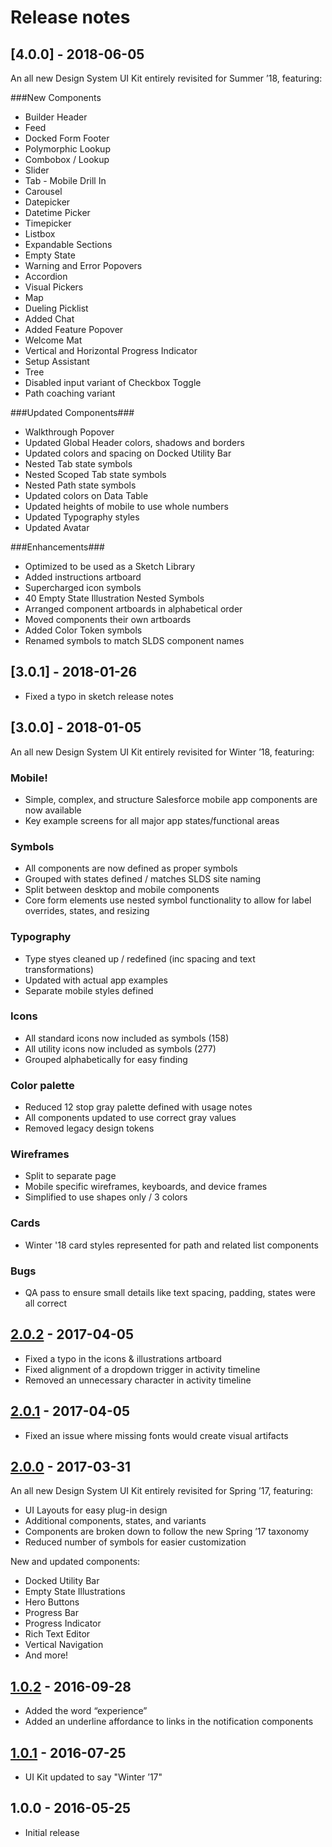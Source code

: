 # Release notes

<!-- Release notes authoring guidelines: http://keepachangelog.com/ -->

<!-- ## [Unreleased] -->

## [4.0.0] - 2018-06-05

An all new Design System UI Kit entirely revisited for Summer ’18, featuring:

###New Components

* Builder Header
* Feed
* Docked Form Footer
* Polymorphic Lookup
* Combobox / Lookup
* Slider
* Tab - Mobile Drill In
* Carousel
* Datepicker
* Datetime Picker
* Timepicker
* Listbox
* Expandable Sections
* Empty State
* Warning and Error Popovers
* Accordion
* Visual Pickers
* Map
* Dueling Picklist
* Added Chat
* Added Feature Popover
* Welcome Mat
* Vertical and Horizontal Progress Indicator
* Setup Assistant
* Tree
* Disabled input variant of Checkbox Toggle
* Path coaching variant

###Updated Components###

* Walkthrough Popover
* Updated Global Header colors, shadows and borders
* Updated colors and spacing on Docked Utility Bar
* Nested Tab state symbols
* Nested Scoped Tab state symbols
* Nested Path state symbols
* Updated colors on Data Table
* Updated heights of mobile to use whole numbers
* Updated Typography styles
* Updated Avatar

###Enhancements###

* Optimized to be used as a Sketch Library
* Added instructions artboard
* Supercharged icon symbols
* 40 Empty State Illustration Nested Symbols
* Arranged component artboards in alphabetical order
* Moved components their own artboards
* Added Color Token symbols
* Renamed symbols to match SLDS component names




## [3.0.1] - 2018-01-26

- Fixed a typo in sketch release notes

## [3.0.0] - 2018-01-05

An all new Design System UI Kit entirely revisited for Winter ’18, featuring:

### Mobile!
- Simple, complex, and structure Salesforce mobile app components are now available
- Key example screens for all major app states/functional areas

### Symbols
- All components are now defined as proper symbols
- Grouped with states defined / matches SLDS site naming
- Split between desktop and mobile components
- Core form elements use nested symbol functionality to allow for label overrides, states, and resizing

### Typography
- Type styes cleaned up / redefined (inc spacing and text transformations)
- Updated with actual app examples
- Separate mobile styles defined

### Icons
- All standard icons now included as symbols (158)
- All utility icons now included as symbols (277)
- Grouped alphabetically for easy finding

### Color palette
- Reduced 12 stop gray palette defined with usage notes
- All components updated to use correct gray values
- Removed legacy design tokens

### Wireframes
- Split to separate page
- Mobile specific wireframes, keyboards, and device frames
- Simplified to use shapes only / 3 colors

### Cards
- Winter '18 card styles represented for path and related list components

### Bugs
- QA pass to ensure small details like text spacing, padding, states were all correct


## [2.0.2] - 2017-04-05

- Fixed a typo in the icons & illustrations artboard
- Fixed alignment of a dropdown trigger in activity timeline
- Removed an unnecessary character in activity timeline

## [2.0.1] - 2017-04-05

- Fixed an issue where missing fonts would create visual artifacts

## [2.0.0] - 2017-03-31

An all new Design System UI Kit entirely revisited for Spring ’17, featuring:

- UI Layouts for easy plug-in design
- Additional components, states, and variants
- Components are broken down to follow the new Spring ’17 taxonomy
- Reduced number of symbols for easier customization

New and updated components:

- Docked Utility Bar
- Empty State Illustrations
- Hero Buttons
- Progress Bar
- Progress Indicator
- Rich Text Editor
- Vertical Navigation
- And more!

## [1.0.2] - 2016-09-28

- Added the word “experience”
- Added an underline affordance to links in the notification components

## [1.0.1] - 2016-07-25

- UI Kit updated to say "Winter ’17"

## 1.0.0 - 2016-05-25

- Initial release

[Unreleased]: https://github.com/salesforce-ux/design-system-ui-kit/compare/v2.0.2...HEAD
[2.0.2]: https://github.com/salesforce-ux/design-system-ui-kit/compare/v2.0.1...v2.0.2
[2.0.1]: https://github.com/salesforce-ux/design-system-ui-kit/compare/v2.0.0...v2.0.1
[2.0.0]: https://github.com/salesforce-ux/design-system-ui-kit/compare/v1.0.2...v2.0.0
[1.0.2]: https://github.com/salesforce-ux/design-system-ui-kit/compare/v1.0.1...v1.0.2
[1.0.1]: https://github.com/salesforce-ux/design-system-ui-kit/compare/v1.0.0...v1.0.1
